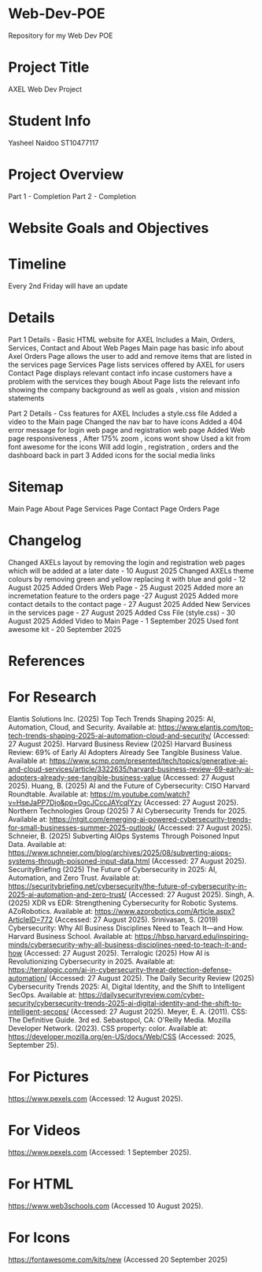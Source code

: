 # Web-Dev-POE
Repository for my Web Dev POE

# Project Title
AXEL Web Dev Project

# Student Info
Yasheel Naidoo
ST10477117

# Project Overview
Part 1 - Completion
Part 2 - Completion


# Website Goals and Objectives

# Timeline 
Every 2nd Friday will have an update

# Details
Part 1 Details - Basic HTML website for AXEL 
Includes a Main, Orders, Services, Contact and About Web Pages
Main page has basic info about Axel 
Orders Page allows the user to add and remove items that are listed in the services page
Services Page lists services offered by AXEL for users
Contact Page displays relevant contact info incase customers have a problem with the services they bough
About Page lists the relevant info showing the company background as well as goals , vision and mission statements

Part 2 Details - Css features for AXEL
Includes a style.css file 
Added a video to the Main page 
Changed the nav bar to have icons 
Added a 404 error message for login web page and registration web page
Added Web page responsiveness , After 175% zoom , icons wont show
Used a kit from font awesome for the icons
Will add login , registration , orders and the dashboard back in part 3
Added icons for the social media links


# Sitemap
 Main Page
 About Page
 Services Page
 Contact Page
 Orders Page

# Changelog
Changed AXELs layout by removing the login and registration web pages which will be added at a later date - 10 August 2025
Changed AXELs theme colours by removing green and yellow replacing it with blue and gold - 12 August 2025
Added Orders Web Page - 25 August 2025
Added more an incremetation feature to the orders page -27 August 2025
Added more contact details to the contact page - 27 August 2025
Added New Services in the services page - 27 August 2025
Added Css File (style.css) - 30 August 2025
Added Video to Main Page - 1 September 2025
Used font awesome kit - 20 September 2025


# References
# For Research 
Elantis Solutions Inc. (2025) Top Tech Trends Shaping 2025: AI, Automation, Cloud, and Security. Available at: https://www.elantis.com/top-tech-trends-shaping-2025-ai-automation-cloud-and-security/ (Accessed: 27 August 2025).
Harvard Business Review (2025) Harvard Business Review: 69% of Early AI Adopters Already See Tangible Business Value. Available at: https://www.scmp.com/presented/tech/topics/generative-ai-and-cloud-services/article/3322635/harvard-business-review-69-early-ai-adopters-already-see-tangible-business-value (Accessed: 27 August 2025).
Huang, B. (2025) AI and the Future of Cybersecurity: CISO Harvard Roundtable. Available at: https://m.youtube.com/watch?v=HseJaPP7Djo&pp=0gcJCccJAYcqIYzv (Accessed: 27 August 2025).
Northern Technologies Group (2025) 7 AI Cybersecurity Trends for 2025. Available at: https://ntgit.com/emerging-ai-powered-cybersecurity-trends-for-small-businesses-summer-2025-outlook/ (Accessed: 27 August 2025).
Schneier, B. (2025) Subverting AIOps Systems Through Poisoned Input Data. Available at: https://www.schneier.com/blog/archives/2025/08/subverting-aiops-systems-through-poisoned-input-data.html (Accessed: 27 August 2025).
SecurityBriefing (2025) The Future of Cybersecurity in 2025: AI, Automation, and Zero Trust. Available at: https://securitybriefing.net/cybersecurity/the-future-of-cybersecurity-in-2025-ai-automation-and-zero-trust/ (Accessed: 27 August 2025).
Singh, A. (2025) XDR vs EDR: Strengthening Cybersecurity for Robotic Systems. AZoRobotics. Available at: https://www.azorobotics.com/Article.aspx?ArticleID=772 (Accessed: 27 August 2025).
Srinivasan, S. (2019) Cybersecurity: Why All Business Disciplines Need to Teach It—and How. Harvard Business School. Available at: https://hbsp.harvard.edu/inspiring-minds/cybersecurity-why-all-business-disciplines-need-to-teach-it-and-how (Accessed: 27 August 2025).
Terralogic (2025) How AI is Revolutionizing Cybersecurity in 2025. Available at: https://terralogic.com/ai-in-cybersecurity-threat-detection-defense-automation/ (Accessed: 27 August 2025).
The Daily Security Review (2025) Cybersecurity Trends 2025: AI, Digital Identity, and the Shift to Intelligent SecOps. Available at: https://dailysecurityreview.com/cyber-security/cybersecurity-trends-2025-ai-digital-identity-and-the-shift-to-intelligent-secops/ (Accessed: 27 August 2025).
Meyer, E. A. (2011). CSS: The Definitive Guide. 3rd ed. Sebastopol, CA: O'Reilly Media.
Mozilla Developer Network. (2023). CSS property: color. Available at: https://developer.mozilla.org/en-US/docs/Web/CSS (Accessed: 2025, September 25).


# For Pictures
https://www.pexels.com (Accessed: 12 August 2025).
# For Videos
https://www.pexels.com (Accessed: 1 September 2025).
# For HTML
https://www.web3schools.com (Accessed 10 August 2025).
# For Icons
https://fontawesome.com/kits/new (Accessed 20 September 2025)




